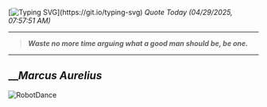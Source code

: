 [![Typing SVG](https://readme-typing-svg.herokuapp.com?font=Press+Start+2P&color=C2F784&size=35&width=900&height=100&lines=Hello+World%2C+I'm+Hung+!)](https://git.io/typing-svg) 
_Quote Today (04/29/2025, 07:57:51 AM)_
___
>**_Waste no more time arguing what a good man should be, be one._**
___

## __**_Marcus Aurelius_**

![RobotDance](src/assets/images/robot-dancing-dribble.gif?style=center)
